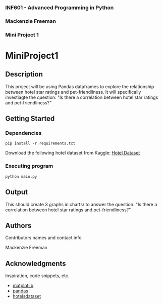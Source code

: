 ### INF601 - Advanced Programming in Python
### Mackenzie Freeman
### Mini Project 1


# MiniProject1

## Description

This project will be using Pandas dataframes to explore the relationship between
hotel star ratings and pet-friendliness. It will specifically investiagte the question: 
"Is there a correlation between hotel star ratings and pet-friendliness?"

## Getting Started

### Dependencies

```
pip install -r requirements.txt
```
Download the following hotel dataset from Kaggle:
[Hotel Dataset](https://www.kaggle.com/datasets/raj713335/tbo-hotels-dataset)

### Executing program

```
python main.py
```

## Output

This should create 3 graphs in charts/ to answer the question: "Is there a correlation between hotel star ratings and pet-friendliness?"

## Authors

Contributors names and contact info

Mackenzie Freeman

## Acknowledgments

Inspiration, code snippets, etc.
* [matplotlib](https://matplotlib.org/stable/tutorials/pyplot.html)
* [pandas](https://pandas.pydata.org/pandas-docs/stable/getting_started/overview.html)
* [hotelsdataset](https://www.kaggle.com/datasets/raj713335/tbo-hotels-dataset)